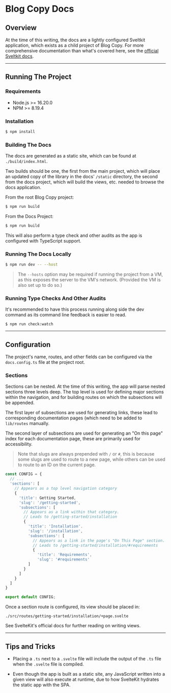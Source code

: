# Blog Copy Docs


## Overview

At the time of this writing, the docs are a lightly configured Sveltkit
application, which exists as a child project of Blog Copy.  For more
comprehensive documentation than what's covered here, see the
[official Sveltkit docs](https://kit.svelte.dev/docs/introduction).

---

## Running The Project

### Requirements

- Node.js >= 16.20.0
- NPM >= 8.19.4

### Installation

```bash
$ npm install
```

### Building The Docs

The docs are generated as a static site, which can be found at
`./build/index.html`.

Two builds should be one, the first from the main project, which will place an
updated copy of the library in the docs' `/static` directory, the second from
the docs project, which will build the views, etc. needed to browse the docs
application.

From the root Blog Copy project:
```bash
$ npm run build
```

From the Docs Project:
```bash
$ npm run build
```

This will also perform a type check and other audits as the app is configured
with TypeScript support.

### Running The Docs Locally

```bash
$ npm run dev -- --host
```

> The `--hosts` option may be required if running the project from a VM, as this
> exposes the server to the VM's network.  (Provided the VM is also set up to
> do so.)

### Running Type Checks And Other Audits

It's recommended to have this process running along side the dev command as its
command line feedback is easier to read.

```
$ npm run check:watch
```

---

## Configuration

The project's name, routes, and other fields can be configured via the
`docs.config.ts` file at the project root.

### Sections

Sections can be nested.  At the time of this writing, the app will parse nested
sections three levels deep.  The top level is used for defining major sections
within the navigation, and for building routes on which the subsections will
be appended.

The first layer of subsections are used for generating links, these lead to
corresponding documentation pages (which need to be added to `lib/routes`
manually.

The second layer of subsections are used for generating an "On this page" index
for each documentation page, these are primarily used for accessibility.

> Note that slugs are always prepended with `/` or `#`, this is because some
> slugs are used to route to a new page, while others can be used to route to
> an ID on the current page.

```typescript
const CONFIG = {
  // ...
  'sections': [
    // Appears as a top level navigation category
    {
      'title': Getting Started,
      'slug': '/getting-started',
      'subsections': [
        // Appears as a link within that category.
        // Leads to /getting-started/installation
        {
          'title': 'Installation'.
          'slug': '/installation',
          'subsections': [
            // Appears as a link in the page's "On This Page" section.
            // Leads to /getting-started/installation/#requirements
            {
              'title': 'Requirements',
              'slug': '#requirements'
          ]
        }
      ]
    }
  ]
}

export default CONFIG;
```

Once a section route is configured, its view should be placed in:
```
./src/routes/getting-started/installation/+page.svelte
```

See SvelteKit's official docs for further reading on writing views.

---

## Tips and Tricks

- Placing a `.ts` next to a `.svelte` file will include the output of the `.ts`
  file when the `.svelte` file is compiled.

- Even though the app is built as a static site, any JavaScript written into
  a given view will also execute at runtime, due to how SvelteKit hydrates the
  static app with the SPA.
